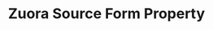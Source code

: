 ---
content-type: "api-form"
form-type: "source"
key: "source-form-properties-zuora-object"

title: "Zuora Source Form Property"
description: "{{ api.form-properties.source-forms.zuora.description }}"

object-attributes:
  # - name: "api_type"
  #   type: "string"
  #   description: "The zuora API Stitch should use to extract data. Possible values are `REST` or `BULK`. [Read about the pros and cons of each API here]({{ site.baseurl }}/integrations/saas/zuora#bulk-vs-rest-api)."

  - name: "european"
    type: "string"
    required: false
    description: "If `true`, the Zuora account being connected is based in Europe."

  - name: "frequency_in_minutes"
    type: "string"
    required: true
    description: |
      {{ connect.common.attributes.frequency | replace: "[INTEGRATION]","Zuora" }}

  - name: "password"
    type: "string"
    required: true
    description: "The password associated with the Zuora user authorizing the connection."

  - name: "sandbox"
    type: "string"
    required: false
    description: "If `true`, the Zuora account being connected is a sandbox."

  - name: "start_date"
    type: "string"
    required: true
    description: |
      {{ connect.common.attributes.start-date | replace: "[INTEGRATION]","Zuora" }}

  - name: "username"
    type: "string"
    required: true
    description: |
      The username of the Zuora user authorizing the connection. To successfully create a connection, this user must:

      1. **Have Standard user permissions across the board**,
      2. **Have two-factor authentication disabled**. Refer to this [Zuora article](https://knowledgecenter.zuora.com/CF_Users_and_Administrators/Two-Factor_Authentication) for assistance in disabling this setting.
      3. **Have credentials that don't expire**. This is only applicable if Password Expiration rules are enforced. Refer to [Zuora's documentation](https://knowledgecenter.zuora.com/kb/How_do_I_prevent_my_API_user_login_from_expiring%3F) for a workaround.

      For more info, refer to our [Zuora integration documentation]({{ site.baseurl }}/integrations/saas/zuora#create-the-zuora-user).

examples:
  - code: |
      {  
       "type":"platform.zuora",
       "properties":{
          "european":"false",
          "frequency_in_minutes":"1440",
          "sandbox":"false",
          "start_date":"2018-01-10T00:00:00Z",
          "username":"stitch_zuora_user",
          "password":"<PASSWORD>"
        }
      }
---
